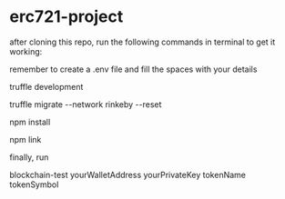 # erc721-project
after cloning this repo, run the following commands in terminal to get it working:

remember to create a .env file and fill the spaces with your details

truffle development

truffle migrate --network rinkeby --reset

npm install

npm link

finally, run

blockchain-test yourWalletAddress yourPrivateKey tokenName tokenSymbol





